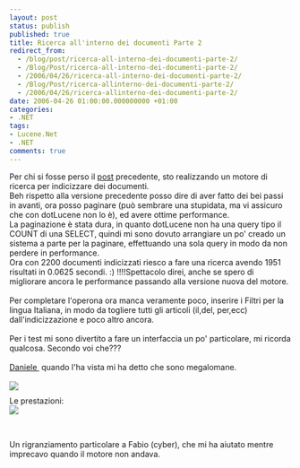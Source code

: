 ```yaml
---
layout: post
status: publish
published: true
title: Ricerca all'interno dei documenti Parte 2
redirect_from: 
  - /blog/post/ricerca-all-interno-dei-documenti-parte-2/
  - /Blog/Post/ricerca-all-interno-dei-documenti-parte-2/
  - /2006/04/26/ricerca-all-interno-dei-documenti-parte-2/
  - /Blog/Post/ricerca-allinterno-dei-documenti-parte-2/
  - /2006/04/26/ricerca-allinterno-dei-documenti-parte-2/
date: 2006-04-26 01:00:00.000000000 +01:00
categories:
- .NET
tags:
- Lucene.Net
- .NET
comments: true
---
```

<p><span>Per chi si fosse perso il <a href="http://imperugo.tostring.it/Blog/Post/Ricerca-all-interno-dei-documenti">post</a> precedente, sto realizzando un motore di ricerca per indicizzare dei documenti. <br />
Beh rispetto alla versione precedente posso dire di aver fatto dei bei passi in avanti, ora posso paginare (pu&ograve; sembrare una stupidata, ma vi assicuro che con dotLucene non lo &egrave;), ed avere ottime performance. <br />
La paginazione &egrave; stata dura, in quanto dotLucene non ha una query tipo il COUNT di una SELECT, quindi mi sono dovuto arrangiare un po' creado un sistema a parte per la paginare, effettuando una sola query in modo da non perdere in performance. <br />
Ora con 2200 documenti indicizzati riesco a fare una ricerca avendo 1951 risultati in 0.0625 secondi. :) !!!!Spettacolo direi, anche se spero di migliorare ancora le performance passando alla versione nuova del motore. <br />
<br />
Per completare l'operona ora manca veramente poco, inserire i Filtri per la lingua Italiana, in modo da togliere tutti gli articoli (il,del, per,ecc) dall'indicizzazione e poco altro ancora. <br />
<br />
Per i test mi sono divertito a fare un interfaccia un po' particolare, mi ricorda qualcosa. Secondo voi che??? <a href="http://daniele.aspitalia.com/"><br />
<br />
Daniele </a>&nbsp;quando l'ha vista mi ha detto che sono megalomane.<br />
<br />
<img border="0" src="http://photos1.blogger.com/blogger/2782/1333/400/schermata.jpg" alt=" " style="margin: 0px auto 10px; display: block; text-align: center;" /> Le prestazioni: <img border="0" src="http://photos1.blogger.com/blogger/2782/1333/400/prestazioni.jpg" alt=" " style="margin: 0px auto 10px; display: block; text-align: center;" /> </span></p>
<p>&nbsp;</p>
<p>Un rigranziamento particolare a Fabio (cyber), che mi ha aiutato mentre imprecavo quando il motore non andava.</p>
<p>&nbsp;</p>
